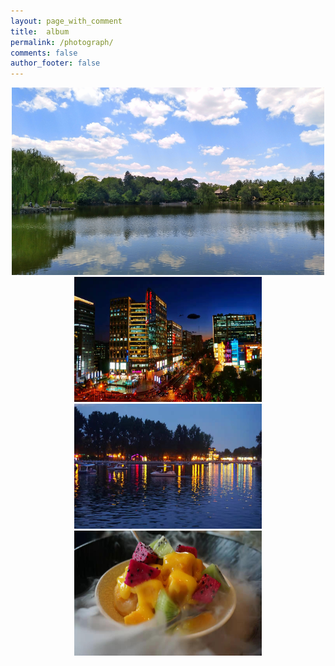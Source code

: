 ```yaml
---
layout: page_with_comment
title:  album
permalink: /photograph/
comments: false
author_footer: false
---
```


<div align="center">
<img src="/images/20180702-01.jpg" height="300px" width = "500px" alt="图片说明">
</div>
<div align="center">
<img src="/images/20190902-01.jpg" height="200px" width = "300px" alt="图片说明"><img src="/images/20190902-02.jpg" height="200px" width = "300px" alt="图片说明"><img src="/images/20190902-03.jpg" height="200px" width = "300px" alt="图片说明">
</div>
